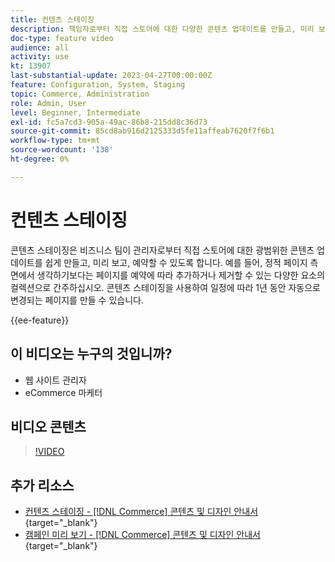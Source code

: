 ```yaml
---
title: 컨텐츠 스테이징
description: 책임자로부터 직접 스토어에 대한 다양한 콘텐츠 업데이트를 만들고, 미리 보고, 예약하는 방법에 대해 알아봅니다.
doc-type: feature video
audience: all
activity: use
kt: 13907
last-substantial-update: 2023-04-27T00:00:00Z
feature: Configuration, System, Staging
topic: Commerce, Administration
role: Admin, User
level: Beginner, Intermediate
exl-id: fc5a7cd3-905a-49ac-86b8-215dd8c36d73
source-git-commit: 85cd8ab916d2125333d5fe11affeab7620f7f6b1
workflow-type: tm+mt
source-wordcount: '138'
ht-degree: 0%

---
```


# 컨텐츠 스테이징

콘텐츠 스테이징은 비즈니스 팀이 관리자로부터 직접 스토어에 대한 광범위한 콘텐츠 업데이트를 쉽게 만들고, 미리 보고, 예약할 수 있도록 합니다. 예를 들어, 정적 페이지 측면에서 생각하기보다는 페이지를 예약에 따라 추가하거나 제거할 수 있는 다양한 요소의 컬렉션으로 간주하십시오. 콘텐츠 스테이징을 사용하여 일정에 따라 1년 동안 자동으로 변경되는 페이지를 만들 수 있습니다.

{{ee-feature}}

## 이 비디오는 누구의 것입니까?

- 웹 사이트 관리자
- eCommerce 마케터

## 비디오 콘텐츠

>[!VIDEO](https://video.tv.adobe.com/v/343784?quality=12&learn=on)

## 추가 리소스

- [컨텐츠 스테이징 - [!DNL Commerce] 콘텐츠 및 디자인 안내서](https://experienceleague.adobe.com/docs/commerce-admin/content-design/staging/content-staging.html){target="_blank"}
- [캠페인 미리 보기 - [!DNL Commerce] 콘텐츠 및 디자인 안내서](https://experienceleague.adobe.com/docs/commerce-admin/content-design/staging/content-staging-preview.html){target="_blank"}
